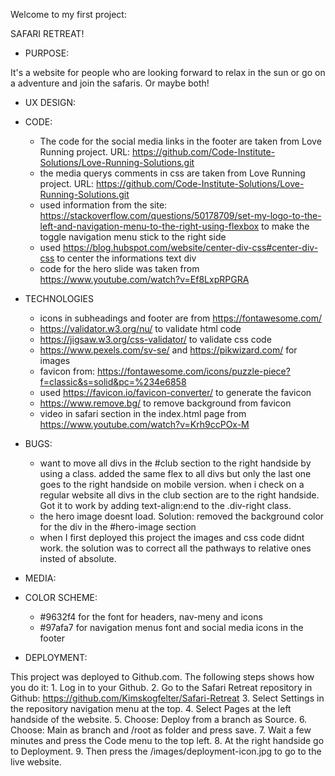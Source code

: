 Welcome to my first project:

SAFARI RETREAT!

- PURPOSE:

It's a website for people who are looking forward to relax in the sun or go on a adventure and join the safaris. Or maybe both!

- UX DESIGN:

- CODE:

  - The code for the social media links in the footer are taken from Love Running project. URL: https://github.com/Code-Institute-Solutions/Love-Running-Solutions.git
  - the media querys comments in css are taken from Love Running project. URL: <https://github.com/Code-Institute-Solutions/Love-Running-Solutions.git>
  - used information from the site: https://stackoverflow.com/questions/50178709/set-my-logo-to-the-left-and-navigation-menu-to-the-right-using-flexbox to make the toggle navigation menu stick to the right side
  - used https://blog.hubspot.com/website/center-div-css#center-div-css to center the informations text div
  - code for the hero slide was taken from <https://www.youtube.com/watch?v=Ef8LxpRPGRA>

- TECHNOLOGIES

  - icons in subheadings and footer are from <https://fontawesome.com/>
  - https://validator.w3.org/nu/ to validate html code
  - https://jigsaw.w3.org/css-validator/ to validate css code
  - https://www.pexels.com/sv-se/ and https://pikwizard.com/ for images
  - favicon from: <https://fontawesome.com/icons/puzzle-piece?f=classic&s=solid&pc=%234e6858>
  - used https://favicon.io/favicon-converter/ to generate the favicon
  - https://www.remove.bg/ to remove background from favicon
  - video in safari section in the index.html page from <https://www.youtube.com/watch?v=Krh9ccPOx-M>

- BUGS:

  - want to move all divs in the #club section to the right handside by using a class. added the same flex to all divs but only the last one goes to the right handside on mobile version. when i check on a regular website all divs in the club section are to the right handside.
    Got it to work by adding text-align:end to the .div-right class.
  - the hero image doesnt load. Solution: removed the background color for the div in the #hero-image section
  - when I first deployed this project the images and css code didnt work. the solution was to correct all the pathways to relative ones insted of absolute.

- MEDIA:

- COLOR SCHEME:

  - #9632f4 for the font for headers, nav-meny and icons
  - #97afa7 for navigation menus font and social media icons in the footer

- DEPLOYMENT:

This project was deployed to Github.com. The following steps shows how you do it: 1. Log in to your Github. 2. Go to the Safari Retreat repository in Github: <https://github.com/Kimskogfelter/Safari-Retreat> 3. Select Settings in the repository navigation menu at the top. 4. Select Pages at the left handside of the website. 5. Choose: Deploy from a branch as Source. 6. Choose: Main as branch and /root as folder and press save. 7. Wait a few minutes and press the Code menu to the top left. 8. At the right handside go to Deployment. 9. Then press the /images/deployment-icon.jpg to go to the live website.
